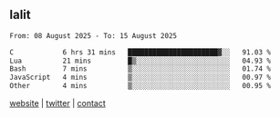 ## lalit

<!--START_SECTION:waka-->

```txt
From: 08 August 2025 - To: 15 August 2025

C            6 hrs 31 mins   ██████████████████████▓░░   91.03 %
Lua          21 mins         █▒░░░░░░░░░░░░░░░░░░░░░░░   04.93 %
Bash         7 mins          ▒░░░░░░░░░░░░░░░░░░░░░░░░   01.74 %
JavaScript   4 mins          ▒░░░░░░░░░░░░░░░░░░░░░░░░   00.97 %
Other        4 mins          ▒░░░░░░░░░░░░░░░░░░░░░░░░   00.95 %
```

<!--END_SECTION:waka-->

[website](https://lalit.sh) | [twitter](https://x.com/@lalitcodes) | [contact](https://lalit.sh/contact)
